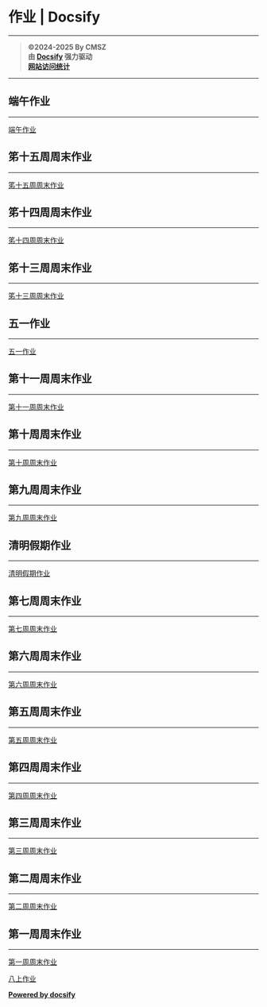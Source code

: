 ﻿<h1>作业 | Docsify</h1>

---

> **©2024-2025 By CMSZ**  
> **由 [Docsify](https://docsify.js.org/) 强力驱动**  
> [**网站访问统计**](https://umami.acmsz.top/share/9PRtp5s5D0AqW9Hz/hw.acmsz.top)

---
## 端午作业
---
[端午作业](../hw/16.md ":include")
## 笫十五周周末作业
---
[笫十五周周末作业](../hw/15.md ":include")
## 笫十四周周末作业
---
[笫十四周周末作业](../hw/14.md ":include")
## 笫十三周周末作业
---
[笫十三周周末作业](../hw/13.md ":include")
## 五一作业
---
[五一作业](../hw/12.md ":include")
## 第十一周周末作业
---
[第十一周周末作业](../hw/11.md ":include")
## 第十周周末作业
---
[第十周周末作业](../hw/10.md ":include")
## 第九周周末作业
---
[第九周周末作业](../hw/9.md ":include")
## 清明假期作业
---
[清明假期作业](../hw/8.md ":include")
## 第七周周末作业
---
[第七周周末作业](../hw/7.md ":include")
## 第六周周末作业
---
[第六周周末作业](../hw/6.md ":include")
## 第五周周末作业
---
[第五周周末作业](../hw/5.md ":include")
## 第四周周末作业
---
[第四周周末作业](../hw/4.md ":include")
## 第三周周末作业
---
[第三周周末作业](../hw/3.md ":include")
## 第二周周末作业
---
[第二周周末作业](../hw/2.md ":include")
## 第一周周末作业
---
[第一周周末作业](../hw/1.md ":include")


[八上作业](main_G8S1.md)

[**Powered by docsify**](https://docsify.js.org)  
